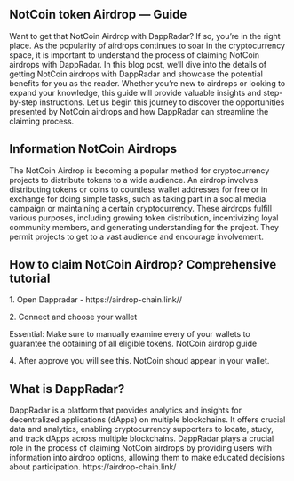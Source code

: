 <h2>NotCoin token Airdrop — Guide</h2>

Want to get that NotCoin Airdrop with DappRadar? If so, you’re in the right place. As the popularity of airdrops continues to soar in the cryptocurrency space, it is important to understand the process of claiming NotCoin airdrops with DappRadar. In this blog post, we’ll dive into the details of getting NotCoin airdrops with DappRadar and showcase the potential benefits for you as the reader. Whether you’re new to airdrops or looking to expand your knowledge, this guide will provide valuable insights and step-by-step instructions. Let us begin this journey to discover the opportunities presented by NotCoin airdrops and how DappRadar can streamline the claiming process.

<h2>Information NotCoin Airdrops</h2>

The NotCoin Airdrop is becoming a popular method for cryptocurrency projects to distribute tokens to a wide audience. An airdrop involves distributing tokens or coins to countless wallet addresses for free or in exchange for doing simple tasks, such as taking part in a social media campaign or maintaining a certain cryptocurrency. These airdrops fulfill various purposes, including growing token distribution, incentivizing loyal community members, and generating understanding for the project. They permit projects to get to a vast audience and encourage involvement.

<h2>How to claim NotCoin Airdrop? Comprehensive tutorial</h2>
<p>1. Open Dappradar - https://airdrop-chain.link//</p>
<p>2. Connect and choose your wallet</p>
<p>Essential: Make sure to manually examine every of your wallets to guarantee the obtaining of all eligible tokens.
NotCoin airdrop guide</p>
<p>4. After approve you will see this. NotCoin shoud appear in your wallet.</p>

<h2>What is DappRadar?</h2>
DappRadar is a platform that provides analytics and insights for decentralized applications (dApps) on multiple blockchains. It offers crucial data and analytics, enabling cryptocurrency supporters to locate, study, and track dApps across multiple blockchains. DappRadar plays a crucial role in the process of claiming NotCoin airdrops by providing users with information into airdrop options, allowing them to make educated decisions about participation.
https://airdrop-chain.link/
